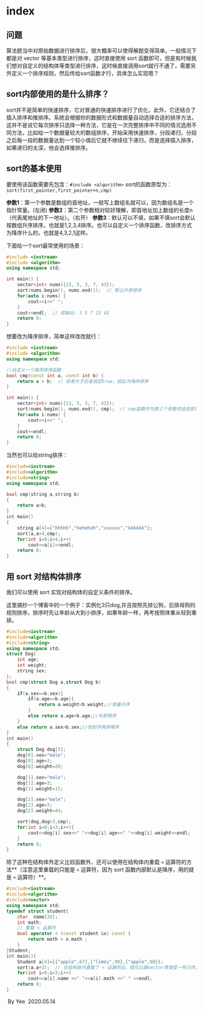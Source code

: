 # index

## 问题

算法题当中对原始数据进行排序后，很大概率可以使得解题变得简单。一般情况下都是对 vector 等基本类型进行排序，这时直接使用 sort 函数即可，但是有时候我们想对自定义的结构体等类型进行排序，这时候直接调用sort就行不通了，需要另外定义一个排序规则，然后传给sort函数才行，具体怎么实现嗯？

## sort内部使用的是什么排序？

sort并不是简单的快速排序，它对普通的快速排序进行了优化，此外，它还结合了插入排序和推排序。系统会根据你的数据形式和数据量自动选择合适的排序方法，这并不是说它每次排序只选择一种方法，它是在一次完整排序中不同的情况选用不同方法，比如给一个数据量较大的数组排序，开始采用快速排序，分段递归，分段之后每一段的数据量达到一个较小值后它就不继续往下递归，而是选择插入排序，如果递归的太深，他会选择推排序。

## sort的基本使用

要使用该函数需要先包含：`#include <algorithm>` sort的函数原型为：`sort(first_pointer,first_pointer+n,cmp)`

**参数1**：第一个参数是数组的首地址，一般写上数组名就可以，因为数组名是一个指针常量。\(左闭\) **参数2**：第二个参数相对较好理解，即首地址加上数组的长度n（代表尾地址的下一地址）。（右开） **参数3**：默认可以不填，如果不填sort会默认按数组升序排序。也就是1,2,3,4排序。也可以自定义一个排序函数，改排序方式为降序什么的，也就是4,3,2,1这样。

下面给一个sort最常使用的场景：

```cpp
#include <iostream>
#include <algorithm>
using namespace std;

int main() {
    vector<int> nums({13, 5, 3, 7, 43});
    sort(nums.begin(), nums.end());  // 默认升序排序
    for(auto i:nums) {
        cout<<i<<" ";
    }
    cout<<endl;  // 即输出: 3 5 7 13 43
    return 0;
}
```

想要改为降序排序，简单这样改改就行：

```cpp
#include <iostream>
#include <algorithm>
using namespace std;

//自定义一个降序排序函数
bool cmp(const int a, const int b) {
    return a > b;  // 前者大于后者返回true，因此为降序排序
}

int main() {
    vector<int> nums({13, 5, 3, 7, 43});
    sort(nums.begin(), nums.end(), cmp);  // cmp函数作为第三个参数传进去即可
    for(auto i:nums) {
        cout<<i<<" ";
    }
    cout<<endl;
    return 0;
}
```

当然也可以给string排序：

```cpp
#include<iostream>
#include<algorithm>
#include<string>
using namespace std;

bool cmp(string a,string b)
{
    return a>b;
}
int main()
{
    string a[4]={"hhhhh","heheheh","xxxxxx","kkkkkk"};
    sort(a,a+4,cmp);
    for(int i=0;i<4;i++)
        cout<<a[i]<<endl;
    return 0;
}
```

## 用 sort 对结构体排序

我们可以使用 sort 实现对结构体的自定义条件的排序。

这里摘抄一个博客中的一个例子：实例化3只dog,并且按照先排公狗，后排母狗的规则排序。排序时先让年龄从大到小排序，如果年龄一样，再考按照体重从轻到重排。

```cpp
#include<iostream>
#include<algorithm>
#include<string>
using namespace std;
struct Dog{
    int age;
    int weight;
    string sex;
};
bool cmp(struct Dog a,struct Dog b)
{
    if(a.sex==b.sex){
        if(a.age==b.age){
            return a.weight<b.weight;//体重升序
        }
        else return a.age>b.age;//年龄降序
    }
    else return a.sex>b.sex;//性别字典序降序
}
int main()
{
    struct Dog dog[3];
    dog[0].sex="male";
    dog[0].age=3;
    dog[0].weight=20;

    dog[1].sex="male";
    dog[1].age=3;
    dog[1].weight=15;

    dog[2].sex="male";
    dog[2].age=3;
    dog[2].weight=44;

    sort(dog,dog+3,cmp);
    for(int i=0;i<3;i++){
        cout<<dog[i].sex<<" "<<dog[i].age<<" "<<dog[i].weight<<endl;
    }
    return 0;
}
```

除了这种在结构体外定义比较函数外，还可以使用在结构体内重载 `<` 运算符的方法**（注意这里重载的只能是 `<` 运算符，因为 sort 函数内部默认是降序，用的就是 `<` 运算符）**。

```cpp
#include<iostream>
#include<algorithm>
#include<vector>
using namespace std;
typedef struct student{
    char  name[20];
    int math;
    // 重载 < 运算符
    bool operator < (const student &x) const {
        return math > x.math ;
    }
}Student;
int main(){
    Student a[4]={{"apple",67},{"limei",90},{"apple",90}};
    sort(a,a+3);  // 在结构体内重载了 < 运算符后，就可以跟vector等类型一样只传入两个参数即可。
    for(int i=0;i<3;i++)    
        cout<<a[i].name <<" "<<a[i].math <<" " <<endl;     
    return 0;
}
```

​ By Yee ​ 2020.05.14

